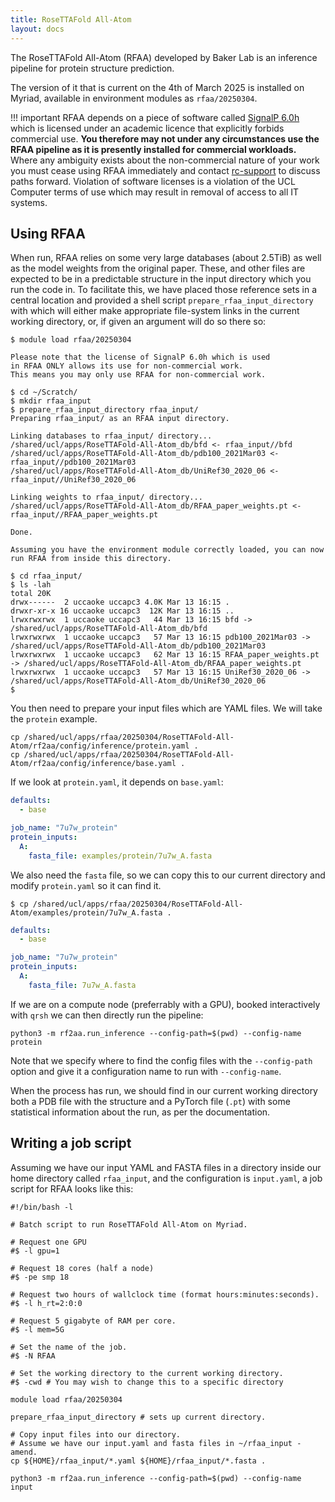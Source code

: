 ```yaml
---
title: RoseTTAFold All-Atom
layout: docs
---
```


The RoseTTAFold All-Atom (RFAA) developed by Baker Lab is an inference pipeline for protein structure prediction.

The version of it that is current on the 4th of March 2025 is installed on Myriad, available in environment modules as `rfaa/20250304`.

!!! important
    RFAA depends on a piece of software called [SignalP 6.0h](https://services.healthtech.dtu.dk/services/SignalP-6.0/) which is licensed under an academic licence that explicitly forbids commercial use. **You therefore may not under any circumstances use the RFAA pipeline as it is presently installed for commercial workloads.** Where any ambiguity exists about the non-commercial nature of your work you must cease using RFAA immediately and contact [rc-support](mailto:rc-support@ucl.ac.uk) to discuss paths forward. Violation of software licenses is a violation of the UCL Computer terms of use which may result in removal of access to all IT systems.

## Using RFAA

When run, RFAA relies on some very large databases (about 2.5TiB) as well as the model weights from the original paper. These, and other files are expected to be in a predictable structure in the input directory which you run the code in. To facilitate this, we have placed those reference sets in a central location and provided a shell script `prepare_rfaa_input_directory` with which will either make appropriate file-system links in the current working directory, or, if given an argument will do so there so:

```
$ module load rfaa/20250304

Please note that the license of SignalP 6.0h which is used
in RFAA ONLY allows its use for non-commercial work.
This means you may only use RFAA for non-commercial work.

$ cd ~/Scratch/
$ mkdir rfaa_input
$ prepare_rfaa_input_directory rfaa_input/
Preparing rfaa_input/ as an RFAA input directory.

Linking databases to rfaa_input/ directory...
/shared/ucl/apps/RoseTTAFold-All-Atom_db/bfd <- rfaa_input//bfd
/shared/ucl/apps/RoseTTAFold-All-Atom_db/pdb100_2021Mar03 <- rfaa_input//pdb100_2021Mar03
/shared/ucl/apps/RoseTTAFold-All-Atom_db/UniRef30_2020_06 <- rfaa_input//UniRef30_2020_06

Linking weights to rfaa_input/ directory...
/shared/ucl/apps/RoseTTAFold-All-Atom_db/RFAA_paper_weights.pt <- rfaa_input//RFAA_paper_weights.pt

Done.

Assuming you have the environment module correctly loaded, you can now run RFAA from inside this directory.

$ cd rfaa_input/
$ ls -lah
total 20K
drwx------  2 uccaoke uccapc3 4.0K Mar 13 16:15 .
drwxr-xr-x 16 uccaoke uccapc3  12K Mar 13 16:15 ..
lrwxrwxrwx  1 uccaoke uccapc3   44 Mar 13 16:15 bfd -> /shared/ucl/apps/RoseTTAFold-All-Atom_db/bfd
lrwxrwxrwx  1 uccaoke uccapc3   57 Mar 13 16:15 pdb100_2021Mar03 -> /shared/ucl/apps/RoseTTAFold-All-Atom_db/pdb100_2021Mar03
lrwxrwxrwx  1 uccaoke uccapc3   62 Mar 13 16:15 RFAA_paper_weights.pt -> /shared/ucl/apps/RoseTTAFold-All-Atom_db/RFAA_paper_weights.pt
lrwxrwxrwx  1 uccaoke uccapc3   57 Mar 13 16:15 UniRef30_2020_06 -> /shared/ucl/apps/RoseTTAFold-All-Atom_db/UniRef30_2020_06
$ 
```

You then need to prepare your input files which are YAML files. We will take the `protein` example.

```
cp /shared/ucl/apps/rfaa/20250304/RoseTTAFold-All-Atom/rf2aa/config/inference/protein.yaml .
cp /shared/ucl/apps/rfaa/20250304/RoseTTAFold-All-Atom/rf2aa/config/inference/base.yaml .
```

If we look at `protein.yaml`, it depends on `base.yaml`:

```yaml
defaults:
  - base

job_name: "7u7w_protein"
protein_inputs: 
  A:
    fasta_file: examples/protein/7u7w_A.fasta
```

We also need the `fasta` file, so we can copy this to our current directory and modify `protein.yaml` so it can find it.

```
$ cp /shared/ucl/apps/rfaa/20250304/RoseTTAFold-All-Atom/examples/protein/7u7w_A.fasta .
```

```yaml
defaults:
  - base

job_name: "7u7w_protein"
protein_inputs: 
  A:
    fasta_file: 7u7w_A.fasta
```

If we are on a compute node (preferrably with a GPU), booked interactively with `qrsh` we can then directly run the pipeline:

```
python3 -m rf2aa.run_inference --config-path=$(pwd) --config-name protein
```

Note that we specify where to find the config files with the `--config-path` option and give it a configuration name to run with `--config-name`.

When the process has run, we should find in our current working directory both a PDB file with the structure and a PyTorch file (`.pt`) with some statistical information about the run, as per the documentation.

## Writing a job script

Assuming we have our input YAML and FASTA files in a directory inside our home directory called `rfaa_input`, and the configuration is `input.yaml`, a job script for RFAA looks like this:

```
#!/bin/bash -l

# Batch script to run RoseTTAFold All-Atom on Myriad.

# Request one GPU
#$ -l gpu=1

# Request 18 cores (half a node)
#$ -pe smp 18

# Request two hours of wallclock time (format hours:minutes:seconds).
#$ -l h_rt=2:0:0

# Request 5 gigabyte of RAM per core.
#$ -l mem=5G

# Set the name of the job.
#$ -N RFAA

# Set the working directory to the current working directory.
#$ -cwd # You may wish to change this to a specific directory

module load rfaa/20250304

prepare_rfaa_input_directory # sets up current directory.

# Copy input files into our directory.
# Assume we have our input.yaml and fasta files in ~/rfaa_input - amend.
cp ${HOME}/rfaa_input/*.yaml ${HOME}/rfaa_input/*.fasta .

python3 -m rf2aa.run_inference --config-path=$(pwd) --config-name input

```